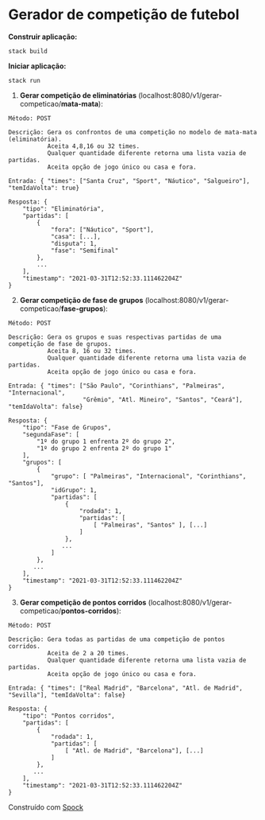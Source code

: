 # Gerador de competição de futebol

<strong>Construir aplicação:</strong>
```
stack build
```
<strong>Iniciar aplicação:</strong>
```
stack run
```

1. <strong>Gerar competição de eliminatórias</strong> (localhost:8080/v1/gerar-competicao/<strong>mata-mata</strong>):
```
Método: POST

Descrição: Gera os confrontos de uma competição no modelo de mata-mata (eliminatória).
           Aceita 4,8,16 ou 32 times. 
           Qualquer quantidade diferente retorna uma lista vazia de partidas.
           Aceita opção de jogo único ou casa e fora.

Entrada: { "times": ["Santa Cruz", "Sport", "Náutico", "Salgueiro"], "temIdaVolta": true}

Resposta: {
    "tipo": "Eliminatória",
    "partidas": [
        { 
            "fora": ["Náutico", "Sport"],
            "casa": [...],
            "disputa": 1,
            "fase": "Semifinal"
        },
        ...
    ],
    "timestamp": "2021-03-31T12:52:33.111462204Z"
}
```

2. <strong>Gerar competição de fase de grupos</strong> (localhost:8080/v1/gerar-competicao/<strong>fase-grupos</strong>):
```
Método: POST

Descrição: Gera os grupos e suas respectivas partidas de uma competição de fase de grupos.
           Aceita 8, 16 ou 32 times. 
           Qualquer quantidade diferente retorna uma lista vazia de partidas.
           Aceita opção de jogo único ou casa e fora.

Entrada: { "times": ["São Paulo", "Corinthians", "Palmeiras", "Internacional", 
                     "Grêmio", "Atl. Mineiro", "Santos", "Ceará"], "temIdaVolta": false}

Resposta: {
    "tipo": "Fase de Grupos",
    "segundaFase": [
        "1º do grupo 1 enfrenta 2º do grupo 2",
        "1º do grupo 2 enfrenta 2º do grupo 1"
    ],
    "grupos": [
        {
            "grupo": [ "Palmeiras", "Internacional", "Corinthians", "Santos"],
            "idGrupo": 1,
            "partidas": [
                {
                    "rodada": 1,
                    "partidas": [
                        [ "Palmeiras", "Santos" ], [...]
                    ]
                },
               ...
            ]
        },
       ...
    ],
    "timestamp": "2021-03-31T12:52:33.111462204Z"
}
```

3. <strong>Gerar competição de pontos corridos</strong> (localhost:8080/v1/gerar-competicao/<strong>pontos-corridos</strong>):
```
Método: POST

Descrição: Gera todas as partidas de uma competição de pontos corridos.
           Aceita de 2 a 20 times. 
           Qualquer quantidade diferente retorna uma lista vazia de partidas.
           Aceita opção de jogo único ou casa e fora.

Entrada: { "times": ["Real Madrid", "Barcelona", "Atl. de Madrid", "Sevilla"], "temIdaVolta": false}

Resposta: {
    "tipo": "Pontos corridos",
    "partidas": [
        {
            "rodada": 1,
            "partidas": [
                [ "Atl. de Madrid", "Barcelona"], [...]
            ]
        },
       ...
    ],
    "timestamp": "2021-03-31T12:52:33.111462204Z"
}
```

Construído com [Spock](https://www.spock.li/)
